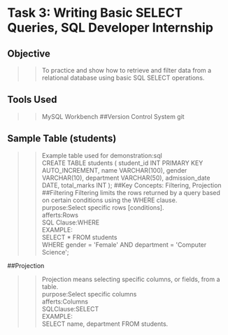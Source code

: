 # Task 3: Writing Basic SELECT Queries, SQL Developer Internship
## Objective
>>To practice and show how to retrieve and filter data from a relational database using basic SQL SELECT operations.
## Tools Used
>>MySQL Workbench
##Version Control System
git
## Sample Table (students)
>>Example table used for demonstration:sql<br>
CREATE TABLE students (
student_id INT PRIMARY KEY AUTO_INCREMENT,
name VARCHAR(100),
gender VARCHAR(10),
department VARCHAR(50),
admission_date DATE,
total_marks INT
);
##Key Concepts: Filtering, Projection
##Filtering 
>>Filtering limits the rows returned by a query based on certain conditions using the WHERE clause.<br>
>>purpose:Select specific rows [conditions].<br>
>>afferts:Rows <br>
>>SQL Clause:WHERE<br>
EXAMPLE:<br>
 SELECT * FROM students<br>
WHERE gender = 'Female' AND department = 'Computer Science';<br>

##Projection<br>
>>Projection means selecting specific columns, or fields, from a table.<br>
>>purpose:Select specific columns <br>
>>afferts:Columns <br>
>>SQLClause:SELECT<br>
EXAMPLE:<br>
SELECT name, department FROM students.
